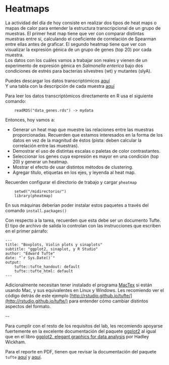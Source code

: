 # Heatmaps

La actividad del día de hoy consiste en realizar dos tipos de heat maps o mapas de calor para entender la estructura transcripcional de un grupo de muestras. El primer heat map tiene que ver con comparar distintas muestras entre sí, calculando el coeficiente de correlación de Spearman entre ellas antes de graficar. El segundo heatmap tiene que ver con visualizar la expresión génica de un grupo de genes (top 20) por cada muestra.  
Los datos con los cuáles vamos a trabajar son reales y vienen de un experimento de expresión génica en *Salmonella enterica* bajo dos condiciones de estrés para bacterias silvestres (wt) y mutantes (slyA).

Puedes descargar los datos transcriptómicos [aquí](https://github.com/bioinf-visual/materiales/blob/master/data_genes.rds?raw=true)  
Y una tabla con la descripción de cada muestra [aquí](https://raw.githubusercontent.com/bioinf-visual/materiales/master/desc.txt)  

Para leer los datos transcriptómicos directamente en R usa el siguiente comando:  

		readRDS("data_genes.rds") -> mydata

Entonces, hoy vamos a:

* Generar un heat map que muestre las relaciones entre las muestras proporcionadas. Recuerden que estamos interesados en la forma de los datos en vez de la magnitud de éstos (pista: deben calcular la correlación entre las muestras).  
* Demostrar el uso de distintas escalas o paletas de color contrastantes.  
* Seleccionar los genes cuya expresión es mayor en una condición (top 20) y generar un heatmap.  
* Mostrar el efecto de usar distintos métodos de clustering.  
* Agregar título, etiquetas en los ejes, y leyenda al heat map.   

Recuerden configurar el directorio de trabajo y cargar `pheatmap`  

		setwd("/midirectorio/")
		library(pheatmap)

En sus máquinas deberían poder instalar estos paquetes a través del comando `install.packages()`  

Con respecto a la tarea, recuerden que esta debe ser un documento Tufte. El tipo de archivo de salida lo controlan con las instrucciones que escriben en el primer párrafo:

	---
	title: "Boxplots, Violin plots y sinaplots"
	subtitle: "ggplot2, sinaplot, y R Studio"
	author: "Edward Tufte"
	date: "`r Sys.Date()`"
	output:
		tufte::tufte_handout: default
  		tufte::tufte_html: default
	---

Adicionalmente necesitan tener instalado el programa [MacTex](https://tug.org/mactex/) si están usando Mac, y sus equivalentes en Linux y Windows. Les recomiendo ver el código detrás de este ejemplo [http://rstudio.github.io/tufte/](http://rstudio.github.io/tufte/) para entender cómo cambiar distintos aspectos del formato.

--

Para cumplir con el resto de los requisitos del lab, les recomiendo apoyarse fuertemente en la excelente documentación del paquete [ggplot2](http://docs.ggplot2.org/current/) al igual que en el libro [ggplot2. elegant graphics for data analysis](https://github.com/bioinf-visual/materiales/raw/master/Wickham.pdf) por Hadley Wickham.  

Para el reporte en PDF, tienen que revisar la documentación del paquete `tufte` [aquí](http://rmarkdown.rstudio.com/tufte_handout_format.html) y [aquí](https://cran.rstudio.com/web/packages/tufte/index.html).  
